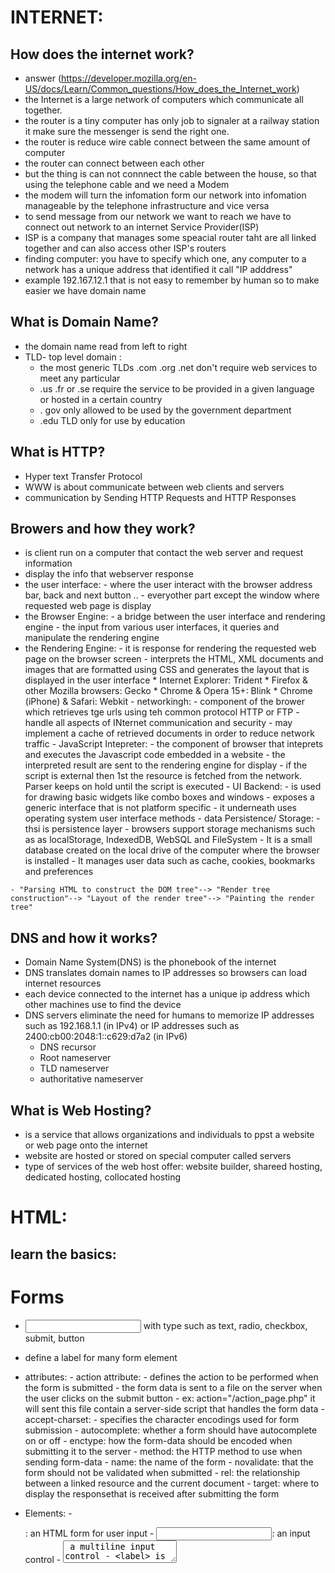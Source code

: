 # INTERNET:
## How does the internet work?
   - answer (https://developer.mozilla.org/en-US/docs/Learn/Common_questions/How_does_the_Internet_work)
   - the Internet is a large network of computers which communicate all together.
   - the router is a tiny computer has only job to signaler at a railway station it make sure the messenger is send the right one.
   - the router is reduce wire cable connect between the same amount of computer
   - the router can connect between each other
   - but the thing is can not connnect the cable between the house, so that using the telephone cable  and we need a Modem
   - the modem will turn the infomation form our network into infomation manageable by the telephone infrastructure and vice versa
   - to send message from our network we want to reach we have to connect out network to an internet Service Provider(ISP)
   - ISP is a company that manages some speacial router taht are all linked together and  can also access other ISP's routers
   - finding computer: you have to specify which one, any computer to a network has a unique  address that identified it call "IP adddress"
   - example 192.167.12.1 that is not easy to remember by human so to make easier we have domain name
## What is Domain Name?
   - the domain name read from left to right
   - TLD- top level domain : 
        - the most generic TLDs .com .org .net don't require web services to meet any particular
        - .us .fr or .se require the service to be provided in a given language or hosted in a certain country
        - . gov only allowed to be used by the government department
        - .edu TLD only for use by education
## What is HTTP?
   - Hyper text Transfer Protocol
   - WWW is about communicate between web clients and servers
   - communication by Sending HTTP Requests and HTTP Responses
## Browers and how they work?
   - is client run on a computer that contact the web server and request information
   - display the info that webserver response
   - the user interface: 
            - where the user interact with the browser address bar, back and next button ..
            - everyother part except the window where requested web page is display
   - the Browser Engine:
            - a bridge between the user interface and rendering engine
            - the input from various user interfaces, it queries and manipulate the rendering engine
   - the Rendering Engine: 
            - it is response for rendering the requested web page on the browser screen 
            - interprets the HTML, XML documents and images that are formatted using CSS and generates the layout that is displayed in the user interface
            * Internet Explorer: Trident
            * Firefox & other Mozilla browsers: Gecko
            * Chrome & Opera 15+: Blink
            * Chrome (iPhone) & Safari: Webkit
    - networkingh:
            - component of the brower which retrieves tge urls using teh common protocol HTTP or FTP
            - handle all aspects of INternet communication and security
            - may implement a cache of retrieved documents in order to reduce network traffic
    - JavaScript Intepreter:
            - the component of browser that inteprets and executes the Javascript code embedded in a website
            - the interpreted result are sent to the rendering engine for display
            - if the script is external then 1st the resource is fetched from the network. Parser keeps on hold until the script is executed
    - UI Backend:
            - is used for drawing basic widgets like combo boxes and windows
            - exposes a generic interface  that is not platform specific
            - it underneath uses operating system user interface methods
    - data Persistence/ Storage: 
            - thsi is persistence layer
            - browsers support storage mechanisms such as as localStorage, IndexedDB, WebSQL and FileSystem
            - It is a small database created on the local drive of the computer where the browser is installed 
            - It manages user data such as cache, cookies, bookmarks and preferences

    - "Parsing HTML to construct the DOM tree"--> "Render tree construction"--> "Layout of the render tree"--> "Painting the render tree"
## DNS and how it works?
- Domain Name System(DNS) is the phonebook of the internet
- DNS translates domain names to IP addresses so browsers can load internet resources
- each device connected to the internet has a unique ip address which other machines use to find the device 
- DNS servers eliminate the need for humans to memorize IP addresses such as 192.168.1.1 (in IPv4) or IP addresses such as 
2400:cb00:2048:1::c629:d7a2 (in IPv6)
    - DNS recursor
    - Root nameserver
    - TLD nameserver
    - authoritative nameserver
## What is Web Hosting?
- is a service that allows organizations and individuals to ppst a website or web page onto the internet
- website are hosted or stored on special computer called servers
- type of services of the web host offer: website builder, shareed hosting, dedicated hosting, collocated hosting
# HTML:
## learn the basics:
# Forms
- <input type=""> with type such as text, radio, checkbox, submit, button
- <lable> define a label for many form element
- attributes: 
                - action attribute:
                                 - defines the action to be performed when the form is submitted 
                                 - the form  data is sent to a file on the server when the user clicks on the submit button
                                 - ex: action="/action_page.php" it will sent this file contain a server-side script that handles the form data
                - accept-charset:
                        - specifies the character encodings used for form submission
                - autocomplete: whether a form should have autocomplete on or off
                - enctype: how the form-data should be encoded when submitting it to the server
                - method: the HTTP method to use when sending form-data
                - name: the name of the form 
                - novalidate: that the form should not be validated when submitted
                - rel: the relationship between a linked resource and the current document
                - target: where to display the responsethat is received after submitting the form 
- Elements:
        - <form> : an HTML form for user input
        - <input>: an input control 
        - <textarea> a multiline input control
        - <label> is a lablel for an input
        - <fieldset> related element in form 
        - <legend> a caption for a fieldset element
        - <select> a drop-down list
        - <optgroup> a group of related options in a drop-down list
        - <option> an option in a drop-down list
        - <button> 
        - <datalist> alist of predefined options for input control
        - <output> defines the result of a calculation

- Accessibility:
        - provide the user a good way to navigate and interact with  your site, make HTMl code as sematic as possible 
        - non-sematic : div span
        - sematic form table article
- SEO:
        - tags for SEO that will affect how your website perform on the internet
        - using <title> tag how searches see your page in google and BIng
        - Meta Description tags
        - Header tags
        - Alt tags for images
# CSS:
- position : 
        - relative  to it normal position, 
        - static is by default according to normal flow, 
        - fixed is relative to viewport same place when pages is scrolled
        - absolute is relative to nearest positioned ancestor
- Specificity:
        - there are two or more conflicting CSS rules that point to same element, will follow the Hierarchy rule
                - Inline style :attached directly to the element to be style
                - IDs: an I is a unique identifier the page element
                - Classes, attributes and pseudo-classes: .classes, [atributes], pseudo-classes such as :hover, :focus
                - Elements and pseudo-elements: h1, div, ... :before, :after
        - Equal specificity: latest rule count
        - the more specific than will be applied 
        - contextual selector are more specifich than single element selector : the embedded style sheet is closer to the element to be styled
        - A class selector beats any number of element selectors :  a class selector such as .intro beats h1, p, div, 
        - the universal selector and inherited values have a specificity of 0
- Media Queries:
        - use to response to media types
        - such as : 
                - width and height of the viewport
                - w and h of device
                - orientation
                - resolution
        - @media not|only mediatype and (expressions){
                CSS-code;
        }
        - mediatype: 
                - all: used for all media type devices
                - print: used for printers
                - screen: used for computer screens, * screen
                - speech: used for screenreader that read the page out loud
- Float: 
        - property that is used for positioning and formatting content let an image float left to the text in a containner
        - left right none inherit
- Clear:
        - what elements can float beside the cleared element  and on which side
        - if the element is taller than the element containing it, and it is floated, it will overflower ougtside the container using {overflow : auto} to fix
- display:
        - if/how an element is displayed
        - value is : block , inline
- visibility:
        - whether or not an element should be 
- Box Model:(is used when talking about design an layout)
        - consists of margins, borders, padding nad actual content
        - content is the box where text and image appear
        - padding is transparent, clears an area around content
        - border is area around padding
        - margin clears an area outside the border, margin is transparent
- CSS Grid:
        - using base layout systemt, with row and columns , without ahving using the floats and positioning
        - set display to grid or inline-grid
        - attribute : grid-column-gap, grid-row-gap, grid-gap
        - grid-template-columns: defines the number of columns in your grid layout
        - grid-template-row: defines the number of rows
        - grid items, grid container contains grid items by default has one grid items but can style the grid items so will span multiple columns and row
        - grid-column defines on which column to places an items short hand for column start column end
        - grid-row short hand for grid-row-start  grid-row-end
        - ex: grid-row: 1 / 4  is start at row 1 end on row 4
        - ex :grid-row : 1/ span 2 start at row 1 and span 2 rows
        - grid-area: start row / start col / end row / end col 
        - grid-template-areas named grid items can be referred by this property of the grid container
- CSS FLexBox:
        - block for sections a webpage
        - Inline for text
        - table for two dimensional table data
        - positioned, for explicit position of an element
        - propeties: flex-direction, flex-wrap, flex-flow, justify-content, align-items, align-items, align-content
        - flex items: order , flex-grow, flex-shrink, flex-basis, flex, align-self
        - flex responsive : display: flex, flex directtion

# JavaScript
## instroduction:
- getELementById(): document.getElementById("demo").innerHTML ="hello javascript";
- place inside the <script>
-  Js vs Java language:
        - resembles Java but does not have Java static typing and stong type check
        - js follows most java expression syntax, naming convention and basic control flow constructs
        - JS also support function without any apecial declarative requirements
        - dont need to declare all var, classes ,and methods
        - dont have to concern with whether methods are public private protected
        - Java is class based programming language designed for fast execution and type safety
        - type safety means that you cant cast a java integer into an object reference or access private memory by corrupting Java Bytecodes, Class-based model means that programming consist exclusive  of calss and their methpd
        - inheritance nad strong type resquires tightly coupled object hiearchies
        - java more complex than javascript
- JavaScript and ECMAScript
        - The ECMAScript specification is a set of requirements for implemenitn EcmaScript. 
        - ES doc is not intended to help scipt programmers. use js doc for information when writing scripts
        - js doc descripber aspects of language that are appropriate for a js progammer
## basic:
- comments  : // /***/ 
- Declarations: var let const
- Data types:
        - primitives
                - Boolean
                - null
                - undefined
                - Number
                - BigInt
                - String
                - Symbol
        - Object

- Converting string to number:
        - parseInt()
        - parserFloat()

- Literals
        - Array
        - Boolean
        - Floating-point
        - Numeric
        - Object
        - RegExp
        - String
- Exception handling statements
        - throw expression
        - try ... catch
        - try{ 
        -       func(param) // this may throe an error
        -}catch (e){
        -       handleError(e) // if an error occurrde, handle it
        -}finally{ 
        -       closeMyfile() // always close the resource
        - }
- Regular expression
        - let re = /ab+c/;
        - let re = new RegExp('ab+');
        - Character classes \, ., \cX, \d, \D, \fooo, [\d]
        - AsserTions : ^, $, x(?=y), include boundaries, which indicate the beginnings and ending of lines and words, and other patterns indicating in some way that a match is posible
        - sepecial character such as * then using Backslash 
        - exec() return array info or null on mismatch
        - test() return true false
        - match() return all of matches capturing or null
        - matchAll() iterator containing all of the matches
        - search() test for a match in a string return index match 
        - replace() search match and replce match 
        - replaceAll() search all  and replace all
        - split() used regular expression or a fixed string to break a string into an array of substrings
- class-based vs. prototype-based languages
        - object-oriented languages: classes and instances
        - class defines all of the properties that characterize a certain set of object
        - an Instance, on the other hand, is the instantiation of a class
        - subclasses and inheritance
        - js all object can inherit from another object
        - define and create a set of object with constructor functions
        - uising new to creation of new object
        - construction of object hierarchy :
                                 - java :construct an object hierachy by using class definitions to define subclasses of existing classes
                                 - js: construct by assigning an object as the prototype associated with a constructor function
        - Inheritance model: 
                                - java: by following the class chain
                                - js: by followign prototype chain
        - extension of properties:
                                - java": class definition specifies all properties of all instances of a class. Cannot add properties dynamically at run time
                                - js: constructor function or prototype specifies an initial set of properties. can add or remove dynamically to individual objects or to the entire set of object
- Promise:
        - is an object representing the eventual completion or failure of an asynchronous operation
        - a promise is return object to which you attach callbacks, instead of passing callbacks into a function
        - chaining : const promise = dosomething();
        -            const promise2= promise.then(successCallback, failureCallBack)
        - it is possible to chain after a failure such as catch
        - you migght recall seeing failurecallback three times in the pyramid of doom earlier compared to only once at the end of the promise chain 
        - Rejection event: whenever a promise is rejected , one of two events  is sent to the global scope:
                - rejectionhandled: sent when promise is rejected, after that rekection has been handled by the executors reject function
                - unhandledredjection: sent when a promise is rejected but there is no rejection handler availabler
        - there make it possible to offer fallback error handing for promises, as well as to help debug issues with your promise managemen. these handlers are globalper context, so all errors will go to the same event handlers, regardless of source 
        - one case of special usefulness when writing code for node.js its common that modules you include in your project may have unhandle rejected promises
        logged to the console by the Node.js runtime by adding handler in node.js
        - process.on("unhandledRejection", (reason, promise)=> {
                // the code what todo and should do here
        })
        - in an ideal world all asynchronous functions would already return promises. unforturnately, some APIs still expect success and or failure callbacks to be passed in the old way
        - .resolve(), .reject()
        - .all(), .race() tools for running asynchronous operation in parallel
        - composeAsync() will accept any number of functions as arguments, and will return a new function that accepts an initial valeu to be passed through the composition pipeline
        - Timming 
        - Nesting
- DOM manipulation:
        - to gain familiarity with the core DOM APIs, and the other APIs commonly associated with DOM and document manipulation 
        - Navigator:represent the state and identify  of teh browser exist on the web, can use this object to retrieve things like the user's preferred language, a media stream from the users webcame,etc
        - Window: is the browser tap taht a web page is loaded into, is object window in js, manipulate the doccument loaded into that window store data spaecific to that document on the client-side, attach an event handler to current window 
        - Document: is the actual page loaded into the window, can using this object to manipulate the HTML CSS 
                - element node: an element as it exist in the DOM
                - root node: top node in the tree which in the case of hTMl is always HTML
                - child node: a node directly inside another node 
                - descendant node : a node anywhere inside another node
                - parent node: a node which has a node inside
                - sibling nodes: nodes that sit on the same level in the DOM
                - Tex node : a node containing a text string
                - querySelector()
                - querySelectorAll()
                - getElementById()
                - getElementByTagName()
- Fetch API:
        - diff from jQuery.ajax():
                - fetch wont reject on http error status
                - fetch cna receive cross site cookie
                - fetch wont sent cookies
        - supplying resquest options:
                - method can optionally accept a second parameter, and init object that allows you to control a number of different setting
                





                






        
